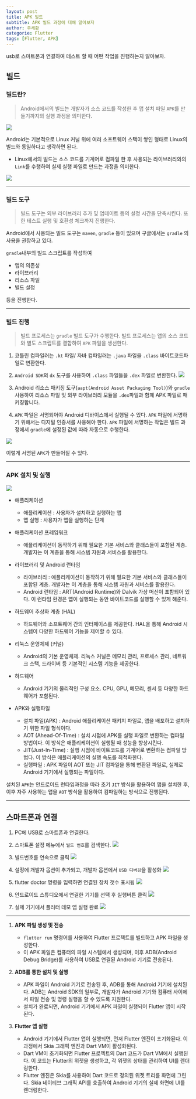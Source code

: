 ```yaml
---
layout: post
title: APK 빌드
subtitle: APK 빌드 과정에 대해 알아보자
author: 주세환
categorie: Flutter
tags: [Flutter, APK]
---
```

usb로 스마트폰과 연결하여 테스트 할 때 어떤 작업을 진행하는지 알아보자.

## 빌드

### 빌드란?

> Android에서의 빌드는 개발자가 소스 코드를 작성한 후 앱 설치 파일 `APK`를 만들기까지의 실행 과정을 의미한다.

![](https://velog.velcdn.com/images/nawhes_joo/post/1b61a9e6-70f5-4359-bbde-a7c827552a15/image.png)

Android는 기본적으로 Linux 커널 위에 여러 소프트웨어 스택이 쌓인 형태로 Linux의 빌드와 동일하다고 생각하면 된다.

+ Linux에서의 빌드는 소스 코드를 기계어로 컴파일 한 후 사용되는 라이브러리와의 `Link`를 수행하여 실제 실행 파일로 만드는 과정을 의미한다.

![](https://velog.velcdn.com/images/nawhes_joo/post/d367b8ad-b776-4a1a-a442-c7e444602d16/image.png)

---

### 빌드 도구

> 빌드 도구는 외부 라이브러리 추가 및 업데이트 등의 설정 시간을 단축시킨다. 또한 테스트 실행 및 호환성 체크까지 진행한다.

Android에서 사용되는 빌드 도구는 `maven`, `gradle` 등이 있으며 구글에서는 `gradle` 의 사용을 권장하고 있다.

`gradle`내부의 빌드 스크립트를 작성하여

+ 앱의 의존성
+ 라이브러리
+ 리소스 파일
+ 빌드 설정

등을 진행한다.

---

### 빌드 진행

> 빌드 프로세스는 `gradle` 빌드 도구가 수행한다. 빌드 프로세스는 앱의 소스 코드와 별도 스크립트를 결합하여 `APK` 파일을 생선한다.

1. 코틀린 컴파일러는 `.kt` 파일/ 자바 컴파일러는 `.java` 파일을 `.class` 바이트코드파일로 변환한다.

2. `Android SDK`의 `dx` 도구를 사용하여 `.class` 파일들을 `.dex` 파일로 변환한다.
![](https://velog.velcdn.com/images/nawhes_joo/post/479a8876-02f8-4927-98de-4f72867d1891/image.png)

3. Android 리소스 패키징 도구(`aapt(Android Asset Packaging Tool)`)와 `gradle` 사용하여 리소스 파일 및 외부 라이브러리 모듈을 `.dex`파일과 함께 APK 파일로 패키징합니다.

4. `APK` 파일은 서명되어야 Android 디바이스에서 실행될 수 있다. `APK` 파일에 서명하기 위해서는 디지털 인증서를 사용해야 한다. `APK` 파일에 서명하는 작업은 빌드 과정에서 `gradle`에 설정된 값에 따라 자동으로 수행한다.

![](https://velog.velcdn.com/images/nawhes_joo/post/1e26822f-cc47-432d-8816-ddeaca40a1c3/image.png)

이렇게 서명된 `APK`가 만들어질 수 있다.

---

### APK 설치 및 실행

![](https://velog.velcdn.com/images/nawhes_joo/post/b50c5382-137c-4f5c-8283-ad86dedb3319/image.png)

+ 애플리케이션
  + 애플리케이션 : 사용자가 설치하고 실행하는 앱
  + 앱 실행 : 사용자가 앱을 실행하는 단계

+ 애플리케이션 프레임워크
  + 애플리케이션이 동작하기 위해 필요한 기본 서비스와 클래스들이 포함된 계층. 개발자는 이 계층을 통해 시스템 자원과 서비스를 활용한다.  

+ 라이브러리 및 Android 런타임
  + 라이브러리 : 애플리케이션이 동작하기 위해 필요한 기본 서비스와 클래스들이 포함된 계층. 개발자는 이 계층을 통해 시스템 자원과 서비스를 활용한다.  
  + Android 런타임 : ART(Android Runtime)와 Dalvik 가상 머신이 포함되어 있다. 이 런타임 환경은 앱이 실행되는 동안 바이트코드를 실행할 수 있게 해준다.

+ 하드웨어 추상화 계층 (HAL)  
  + 하드웨어와 소프트웨어 간의 인터페이스를 제공한다. HAL을 통해 Android 시스템이 다양한 하드웨어 기능을 제어할 수 있다.

+ 리눅스 운영체제 (커널)  
  + Android의 기본 운영체제. 리눅스 커널은 메모리 관리, 프로세스 관리, 네트워크 스택, 드라이버 등 기본적인 시스템 기능을 제공한다.

+ 하드웨어
  + Android 기기의 물리적인 구성 요소. CPU, GPU, 메모리, 센서 등 다양한 하드웨어가 포함된다.  

+ APK와 실행파일
  + 설치 파일(APK) : Android 애플리케이션 패키지 파일로, 앱을 배포하고 설치하기 위한 파일 형식이다.
  + AOT (Ahead-Of-Time) : 설치 시점에 APK를 실행 파일로 변환하는 컴파일 방법이다. 이 방식은 애플리케이션이 실행될 때 성능을 향상시킨다.
  + JIT(Just-In-Time) : 실행 시점에 바이트코드를 기계어로 변환하는 컴파일 방법다. 이 방식은 애플리케이션의 실행 속도를 최적화한다.
  + 실행파일 : APK 파일이 AOT 또는 JIT 컴파일을 통해 변환된 파일로, 실제로 Android 기기에서 실행되는 파일이다.

설치된 `APK`는 안드로이드 런타임과정을 따라 초기 `JIT` 방식을 활용하여 앱을 설치한 후, 이후 자주 사용하는 앱을 `AOT` 방식을 활용하여 컴파일하는 방식으로 진행된다.

---

## 스마트폰과 연결

1. PC에 USB로 스마트폰과 연결한다.

2. 스마트폰 설정 메뉴에서 `빌드 번호`를 검색한다.
![](https://velog.velcdn.com/images/nawhes_joo/post/8433226d-6e34-4f4e-83a3-c4c3705054f5/image.png)

3. 빌드번호를 연속으로 클릭
![](https://velog.velcdn.com/images/nawhes_joo/post/462a95f4-c91d-40a5-b825-e003a37c0810/image.png)


4. 설정에 개발자 옵션이 추가되고, 개발자 옵션에서 `USB 디버깅`을 활성화
![](https://velog.velcdn.com/images/nawhes_joo/post/da43e1bb-ff3c-45cc-8ad7-d3e9c873fd4c/image.png)

5. flutter doctor 명령을 입력하면 연결된 장치 갯수 표시됨
![](https://velog.velcdn.com/images/nawhes_joo/post/2acf3d7b-8af3-41b2-bdf7-ebec612051dc/image.png)

6. 안드로이드 스튜디오에서 연결한 기기를 선택 후 실행버튼 클릭
![](https://velog.velcdn.com/images/nawhes_joo/post/e9e2d168-1f5d-469c-af95-e0e9ade96ee2/image.png)

7. 실제 기기에서 플러터 데모 앱 실행 완료
![](https://velog.velcdn.com/images/nawhes_joo/post/f4651485-7ce9-4da9-b3af-901f97dea4d9/image.png)

---

1. __APK 파일 생성 및 전송__
 
   + `flutter run` 명령어를 사용하여 Flutter 프로젝트를 빌드하고 APK 파일을 생성한다.
   + 이 APK 파일은 컴퓨터의 파일 시스템에서 생성되며, 이후 ADB(Android Debug Bridge)를 사용하여 USB로 연결된 Android 기기로 전송된다.
 
 2. __ADB를 통한 설치 및 실행__ 
	+ APK 파일이 Android 기기로 전송된 후, ADB를 통해 Android 기기에 설치된다. ADB는 Android SDK의 일부로, 개발자가 Android 기기와 컴퓨터 사이에서 파일 전송 및 명령 실행을 할 수 있도록 지원한다.
	+ 설치가 완료되면, Android 기기에서 APK 파일이 실행되어 Flutter 앱이 시작된다.

3. __Flutter 앱 실행__

	+ Android 기기에서 Flutter 앱이 실행되면, 먼저 Flutter 엔진이 초기화된다. 이 과정에서 Skia 그래픽 엔진과 Dart VM이 활성화된다.
	+ Dart VM이 초기화되면 Flutter 프로젝트의 Dart 코드가 Dart VM에서 실행된다. 이 코드는 Flutter의 위젯을 생성하고, 각 위젯의 상태를 관리하여 UI를 렌더링한다.
	+ Flutter 엔진은 Skia를 사용하여 Dart 코드로 정의된 위젯 트리를 화면에 그린다. Skia 네이티브 그래픽 API를 호출하여 Android 기기의 실제 화면에 UI를 렌더링한다.

